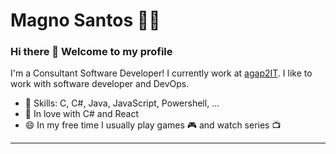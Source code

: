 # Magno Santos  :man_technologist:

### Hi there 👋 Welcome to my profile

I'm a Consultant Software Developer! I currently work at [agap2IT](https://www.agap2-it.pt). I like to work with software developer and DevOps.

 - 📌 Skills: C, C#, Java, JavaScript, Powershell, ...
 - 💙 In love with C# and React
 - 😄 In my free time I usually play games :video_game: and watch series :tv:
 ----

